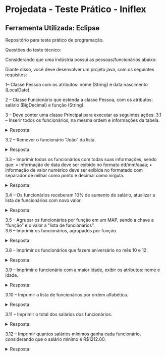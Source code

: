 # Projedata - Teste Prático - Iniflex

## Ferramenta Utilizada: Eclipse

Repositório para teste prático de programação.


Questões do teste técnico:

Considerando que uma indústria possui as pessoas/funcionários abaixo:

Diante disso, você deve desenvolver um projeto java, com os seguintes requisitos:

1– Classe Pessoa com os atributos: nome (String) e data nascimento (LocalDate).

2 – Classe Funcionário que estenda a classe Pessoa, com os atributos: salário (BigDecimal) e função (String).

3 – Deve conter uma classe Principal para executar as seguintes ações:
3.1 – Inserir todos os funcionários, na mesma ordem e informações da tabela.
<details>
  <summary>
    Resposta:
  </summary>
  <img src="./3-01-03 - Lista completa.png"/>
  
  
</details>

3.2 – Remover o funcionário “João” da lista.
<details>
  <summary>
    Resposta:
  </summary>
  <img src="./3-02 - Sem joao.png"/>
  
  
</details>

3.3 – Imprimir todos os funcionários com todas suas informações, sendo que:
• informação de data deve ser exibido no formato dd/mm/aaaa;
• informação de valor numérico deve ser exibida no formatado com separador de milhar como ponto e decimal como vírgula.

<details>
  <summary>
    Resposta:
  </summary>
  <img src="./3-01-03 - Lista completa.png"/>
  
  
</details>

3.4 – Os funcionários receberam 10% de aumento de salário, atualizar a lista de funcionários com novo valor.

<details>
  <summary>
    Resposta:
  </summary>
  <img src="./3-04 - Aumento de 10 porcento.png"/>
  
  
</details>


3.5 – Agrupar os funcionários por função em um MAP, sendo a chave a “função” e o valor a “lista de funcionários”.<br>
3.6 – Imprimir os funcionários, agrupados por função.

<details>
  <summary>
    Resposta:
  </summary>
  <img src="./3-05-06 - Lista agrupada por funcao.png"/>
  
  
</details>

3.8 – Imprimir os funcionários que fazem aniversário no mês 10 e 12.

<details>
  <summary>
    Resposta:
  </summary>
  <img src="./3-08 - Aniversarios mes 10 e 12.png"/>
  
  
</details>

3.9 – Imprimir o funcionário com a maior idade, exibir os atributos: nome e idade.

<details>
  <summary>
    Resposta:
  </summary>
  <img src="./3-09 - Funcionario mais velho.png"/>
  
  
</details>

3.10 – Imprimir a lista de funcionários por ordem alfabética.

<details>
  <summary>
    Resposta:
  </summary>
  <img src="./3-10 - Ordenacao por ordem alfabetica.png"/>
  
  
</details>

3.11 – Imprimir o total dos salários dos funcionários.

<details>
  <summary>
    Resposta:
  </summary>
  <img src="./3-11 - Total salarios.png"/>
  
  
</details>

3.12 – Imprimir quantos salários mínimos ganha cada funcionário, considerando que o salário mínimo é R$1212.00.

<details>
  <summary>
    Resposta:
  </summary>
  <img src="./3-12 - Quantidade de salarios minimos.png"/>
  
  
</details>


